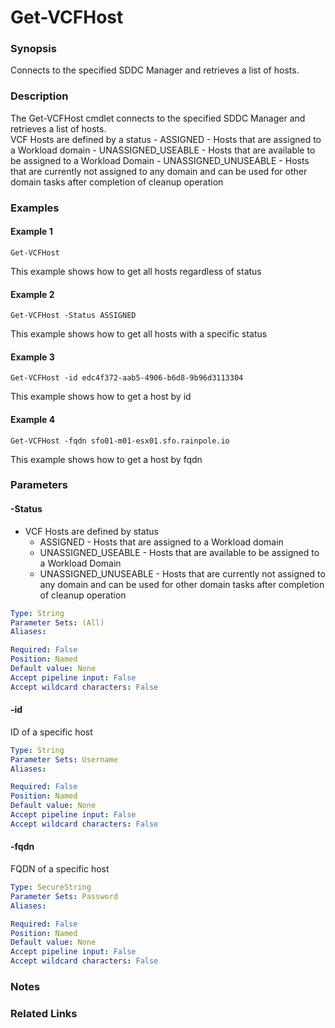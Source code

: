 # Get-VCFHost

### Synopsis
Connects to the specified SDDC Manager and retrieves a list of hosts.

### Description
The Get-VCFHost cmdlet connects to the specified SDDC Manager and retrieves a list of hosts.  
VCF Hosts are defined by a status
	- ASSIGNED - Hosts that are assigned to a Workload domain
	- UNASSIGNED_USEABLE - Hosts that are available to be assigned to a Workload Domain
	- UNASSIGNED_UNUSEABLE - Hosts that are currently not assigned to any domain and can be used for other domain tasks after completion of cleanup operation

### Examples
#### Example 1
```
Get-VCFHost
```
This example shows how to get all hosts regardless of status

#### Example 2
```
Get-VCFHost -Status ASSIGNED
```
This example shows how to get all hosts with a specific status

#### Example 3
```
Get-VCFHost -id edc4f372-aab5-4906-b6d8-9b96d3113304
```
This example shows how to get a host by id

#### Example 4
```
Get-VCFHost -fqdn sfo01-m01-esx01.sfo.rainpole.io
```
This example shows how to get a host by fqdn

### Parameters

#### -Status
- VCF Hosts are defined by status
	- ASSIGNED - Hosts that are assigned to a Workload domain
	- UNASSIGNED_USEABLE - Hosts that are available to be assigned to a Workload Domain
	- UNASSIGNED_UNUSEABLE - Hosts that are currently not assigned to any domain and can be used for other domain tasks after completion of cleanup operation

```yaml
Type: String
Parameter Sets: (All)
Aliases:

Required: False
Position: Named
Default value: None
Accept pipeline input: False
Accept wildcard characters: False
```

#### -id
ID of a specific host

```yaml
Type: String
Parameter Sets: Username
Aliases:

Required: False
Position: Named
Default value: None
Accept pipeline input: False
Accept wildcard characters: False
```

#### -fqdn
FQDN of a specific host

```yaml
Type: SecureString
Parameter Sets: Password
Aliases:

Required: False
Position: Named
Default value: None
Accept pipeline input: False
Accept wildcard characters: False
```

### Notes

### Related Links
